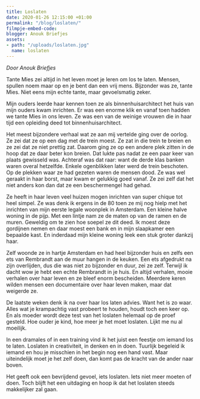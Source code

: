 ```yaml
---
title: Loslaten
date: 2020-01-26 12:15:00 +01:00
permalink: "/blog/loslaten/"
filmpje-embed-code: 
blogger: Anouk Briefjes
assets:
- path: "/uploads/loslaten.jpg"
  name: loslaten
---
```


*Door Anouk Briefjes*

Tante Mies zei altijd in het leven moet je leren om los te laten. Mensen, spullen noem maar op en je bent dan een vrij mens. Bijzonder was ze, tante Mies. Niet eens mijn echte tante, maar gevoelsmatig zeker.

Mijn ouders leerde haar kennen toen ze als binnenhuisarchitect het huis van mijn ouders kwam inrichten. Er was een enorme klik en vanaf toen hadden we tante Mies in ons leven. Ze was een van de weinige vrouwen die in haar tijd een opleiding deed tot binnenhuisarchitect. 

Het meest bijzondere verhaal wat ze aan mij vertelde ging over de oorlog. Ze zei dat ze op een dag met de trein moest. Ze zat in die trein te breien en ze zei dat ze niet prettig zat. Daarom ging ze op een andere plek zitten in de hoop dat ze daar beter kon breien. Dat lukte pas nadat ze een paar keer van plaats gewisseld was. Achteraf was dat raar: want de derde klas banken waren overal hetzelfde. Enkele ogenblikken later werd de trein beschoten. Op de plekken waar ze had gezeten waren de mensen dood. Ze was wel geraakt in haar borst, maar kwam er gelukkig goed vanaf. Ze zei zelf dat het niet anders kon dan dat ze een beschermengel had gehad. 

Ze heeft in haar leven veel huizen mogen inrichten van super chique tot heel simpel. Ze was denk ik ergens in de 80 toen ze mij nog hielp met het inrichten van mijn eerste legale woonplek in Amsterdam. Een kleine halve woning in de pijp. Met een lintje nam ze de maten op van de ramen en de muren. Geweldig om te zien hoe soepel ze dit deed. Ik moest deze gordijnen nemen en daar moest een bank en in mijn slaapkamer een bepaalde kast. En inderdaad mijn kleine woning leek een stuk groter dankzij haar.

Zelf woonde ze in hartje Amsterdam en had heel bijzonder huis en zelfs een ets van Rembrandt aan de muur hangen in de keuken. Een ets afgedrukt na zijn overlijden, dus die was niet zo bijzonder en duur, zei ze zelf. Terwijl ik dacht wow je hebt een echte Rembrandt in je huis. En altijd verhalen, mooie verhalen over haar leven en ze bleef enorm bescheiden. Meerdere keren wilden mensen een documentaire over haar leven maken, maar dat weigerde ze.

De laatste weken denk ik na over haar los laten advies. Want het is zo waar. Alles wat je krampachtig vast probeert te houden, houdt toch een keer op. En als moeder wordt deze test van het loslaten helemaal op de proef gesteld. Hoe ouder je kind, hoe meer je het moet loslaten. Lijkt me nu al moeilijk. 

In een dramales of in een training vind ik het juist een feestje om iemand los te laten. Loslaten in creativiteit, in denken en in doen. Tuurlijk begeleid ik iemand en hou je misschien in het begin nog een hand vast. Maar uiteindelijk moet je het zelf doen, dan komt pas de kracht van de ander naar boven.

Het geeft ook een bevrijdend gevoel, iets loslaten. Iets niet meer moeten of doen. Toch blijft het een uitdaging en hoop ik dat het loslaten steeds makkelijker zal gaan.
